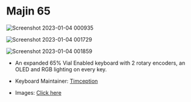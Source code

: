 # Majin 65

![Screenshot 2023-01-04 000935](https://user-images.githubusercontent.com/84595044/210424359-3254fcf8-b0d0-4a4a-89c1-1cdd57e91655.png)

![Screenshot 2023-01-04 001729](https://user-images.githubusercontent.com/84595044/210424398-42a06bd9-2edb-40d6-9c65-fe987c76beae.png)

![Screenshot 2023-01-04 001859](https://user-images.githubusercontent.com/84595044/210424437-ef8edf11-a882-42e7-b4a0-c8508094bcde.png)

* An expanded 65% Vial Enabled keyboard with 2 rotary encoders, an OLED and RGB lighting on every key.

* Keyboard Maintainer: [Timception](https://github.com/Timception)
* Images: [Click here](https://instagram.com/majin_keyboards)
